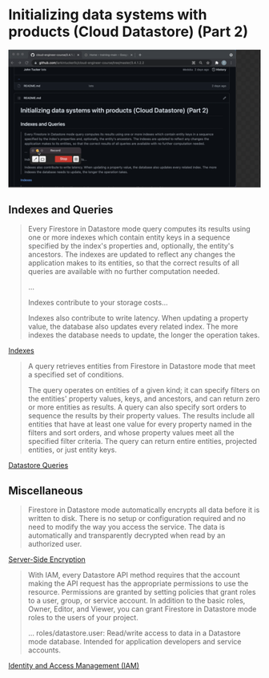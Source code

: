 # Initializing data systems with products (Cloud Datastore) (Part 2)

[![Video](video.png)](https://youtu.be/QYtCTtSzmSc)

## Indexes and Queries

> Every Firestore in Datastore mode query computes its results using one or more indexes which contain entity keys in a sequence specified by the index's properties and, optionally, the entity's ancestors. The indexes are updated to reflect any changes the application makes to its entities, so that the correct results of all queries are available with no further computation needed.
>
> ...
>
> Indexes contribute to your storage costs...
>
> Indexes also contribute to write latency. When updating a property value, the database also updates every related index. The more indexes the database needs to update, the longer the operation takes.

[Indexes](https://cloud.google.com/datastore/docs/concepts/indexes)

> A query retrieves entities from Firestore in Datastore mode that meet a specified set of conditions.
>
> The query operates on entities of a given kind; it can specify filters on the entities' property values, keys, and ancestors, and can return zero or more entities as results. A query can also specify sort orders to sequence the results by their property values. The results include all entities that have at least one value for every property named in the filters and sort orders, and whose property values meet all the specified filter criteria. The query can return entire entities, projected entities, or just entity keys.

[Datastore Queries](https://cloud.google.com/datastore/docs/concepts/queries)

## Miscellaneous

> Firestore in Datastore mode automatically encrypts all data before it is written to disk. There is no setup or configuration required and no need to modify the way you access the service. The data is automatically and transparently decrypted when read by an authorized user.

[Server-Side Encryption](https://cloud.google.com/datastore/docs/concepts/encryption-at-rest)

> With IAM, every Datastore API method requires that the account making the API request has the appropriate permissions to use the resource. Permissions are granted by setting policies that grant roles to a user, group, or service account. In addition to the basic roles, Owner, Editor, and Viewer, you can grant Firestore in Datastore mode roles to the users of your project.
>
> ...
> roles/datastore.user: Read/write access to data in a Datastore mode database. Intended for application developers and service accounts.

[Identity and Access Management (IAM)](https://cloud.google.com/datastore/docs/access/iam)
